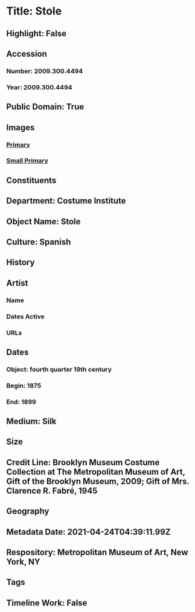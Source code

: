 # Title: Stole
## Highlight: False
## Accession
### Number: 2009.300.4494
### Year: 2009.300.4494
## Public Domain: True
## Images
### [Primary](https://images.metmuseum.org/CRDImages/ci/original/45.52.4_CP1.jpg)
### [Small Primary](https://images.metmuseum.org/CRDImages/ci/web-large/45.52.4_CP1.jpg)
## Constituents
## Department: Costume Institute
## Object Name: Stole
## Culture: Spanish
## History
## Artist
### Name
### Dates Active
### URLs
## Dates
### Object: fourth quarter 19th century
### Begin: 1875
### End: 1899
## Medium: Silk
## Size
## Credit Line: Brooklyn Museum Costume Collection at The Metropolitan Museum of Art, Gift of the Brooklyn Museum, 2009; Gift of Mrs. Clarence R. Fabré, 1945
## Geography
## Metadata Date: 2021-04-24T04:39:11.99Z
## Respository: Metropolitan Museum of Art, New York, NY
## Tags
## Timeline Work: False